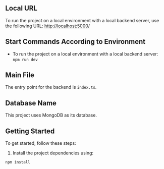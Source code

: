 ## Local URL

To run the project on a local environment with a local backend server, use the following URL: [http://localhost:5000/](http://localhost:5000/)

## Start Commands According to Environment

- To run the project on a local environment with a local backend server: `npm run dev`

## Main File

The entry point for the backend is `index.ts`.

## Database Name

This project uses MongoDB as its database.

## Getting Started

To get started, follow these steps:

1. Install the project dependencies using:

```shell
npm install
```
